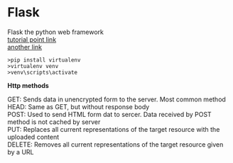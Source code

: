 # Flask
Flask the python web framework<br>
[tutorial point link](https://www.tutorialspoint.com/flask/flask_templates.htm)<br>
[another link](https://www.digitalocean.com/community/tutorials/how-to-make-a-web-application-using-flask-in-python-3)<br>
```
>pip install virtualenv
>virtualenv venv
>venv\scripts\activate
```
**Http methods**

GET: Sends data in unencrypted form to the server. Most common method<br>
HEAD: Same as GET, but without response body<br>
POST: Used to send HTML form dat to sercer. Data received by POST method is not cached by server<br>
PUT: Replaces all current representations of the target resource with the uploaded content<br>
DELETE: Removes all current representations of the target resource given by a URL<br>
